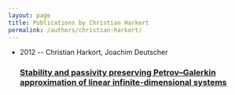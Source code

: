 ```yaml
---
layout: page
title: Publications by Christian Harkort
permalink: /authors/christian-harkort/
---
```


<ul class="post-list">
<li><span class='post-meta'>2012 -- Christian Harkort, Joachim Deutscher</span><h3><a class='post-link' href='../../stability-and-passivity-preserving-petrov-galerkin-approximation-of-linear-infinite-dimensional-systems'>Stability and passivity preserving Petrov–Galerkin approximation of linear infinite-dimensional systems</a></h3></li>

</ul>

